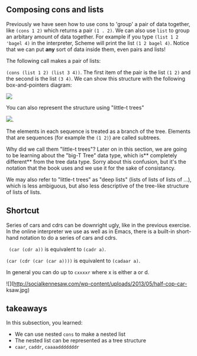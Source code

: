 ## Composing cons and lists

Previously we have seen how to use cons to 'group' a pair of data together,
like `(cons 1 2)` which returns a pair `(1 . 2)`. We can also use `list` to
group an arbitary amount of data together. For example if you type `(list 1 2
'bagel 4)` in the interpreter, Scheme will print the list `(1 2 bagel 4)`.
Notice that we can put **any** sort of data inside them, even pairs and lists!

The following call makes a pair of lists:

`(cons (list 1 2) (list 3 4))`. The first item of the pair is the list `(1 2)`
and the second is the list `(3 4)`. We can show this structure with the
following box-and-pointers diagram:

![](http://mitpress.mit.edu/sicp/full-text/book/ch2-Z-G-15.gif)

You can also represent the structure using "little-t trees"

![](http://mitpress.mit.edu/sicp/full-text/book/ch2-Z-G-16.gif).

The elements in each sequence is treated as a branch of the tree. Elements
that are sequences (for example the `(1 2)`) are called subtrees.

Why did we call them "little-t trees"? Later on in this section, we are going
to be learning about the "big-T Tree" data type, which is** completely
different** from the tree data type. Sorry about this confusion, but it's the
notation that the book uses and we use it for the sake of consistancy.

We may also refer to "little-t trees" as "deep lists" (lists of lists of lists
of ...), which is less ambiguous, but also less descriptive of the tree-like
structure of lists of lists.

## Shortcut

Series of cars and cdrs can be downright ugly, like in the previous exercise.
In the online interpreter we use as well as in Emacs, there is a built-in
short-hand notation to do a series of cars and cdrs.

` (car (cdr a))` is equivalent to ` (cadr a) `.

`(car (cdr (car (car a))))` is equivalent to `(cadaar a)`.

In general you can do up to ` cxxxxr ` where x is either a or d.

![](http://socialkennesaw.com/wp-content/uploads/2013/05/half-cop-car-
ksaw.jpg)

## takeaways

In this subsection, you learned:

  * We can use nested `cons` to make a nested list
  * The nested list can be represented as a tree structure
  * `caar`, `caddr`, `caaaadddddddr`


